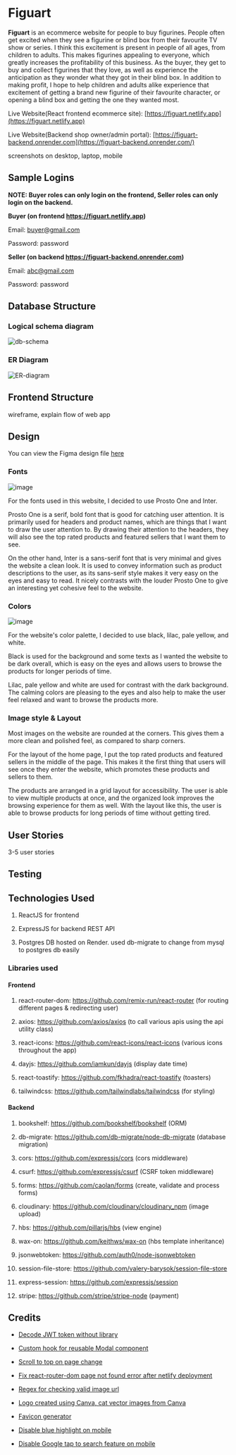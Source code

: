 # Figuart

**Figuart** is an ecommerce website for people to buy figurines. People often get excited when they see a figurine or blind box from their favourite TV show or series. I think this excitement is present in people of all ages, from children to adults. This makes figurines appealing to everyone, which greatly increases the profitability of this business. As the buyer, they get to buy and collect figurines that they love, as well as experience the anticipation as they wonder what they got in their blind box. In addition to making profit, I hope to help children and adults alike experience that excitement of getting a brand new figurine of their favourite character, or opening a blind box and getting the one they wanted most.

Live Website(React frontend ecommerce site): [https://figuart.netlify.app](https://figuart.netlify.app)

Live Website(Backend shop owner/admin portal): [https://figuart-backend.onrender.com](https://figuart-backend.onrender.com/)

screenshots on desktop, laptop, mobile

## Sample Logins

**NOTE: Buyer roles can only login on the frontend, Seller roles can only login on the backend.**

**Buyer (on frontend https://figuart.netlify.app)**

Email: buyer@gmail.com

Password: password

**Seller (on backend https://figuart-backend.onrender.com)**

Email: abc@gmail.com

Password: password

## Database Structure
### Logical schema diagram
![db-schema](https://github.com/nauxray/figuart-frontend/assets/16387210/18f392e9-fdbf-4e7f-9b04-d130b672bf83)

### ER Diagram
![ER-diagram](https://github.com/nauxray/figuart-frontend/assets/16387210/072d5910-ea1d-40fc-8c65-0c2c8ce8642f)

## Frontend Structure

wireframe, explain flow of web app

## Design

You can view the Figma design file [here](https://www.figma.com/file/oE3eGMiQszt11f7dDAfgfE/Figuart?type=design&node-id=0%3A1&t=KbENYJkPkM8J5wky-1)

### Fonts
![image](https://github.com/nauxray/figuart-frontend/assets/16387210/2fc9efad-bbe4-45ae-a18a-41bf520982e1)

For the fonts used in this website, I decided to use Prosto One and Inter.

Prosto One is a serif, bold font that is good for catching user attention. It is primarily used for headers and product names, which are things that I want to draw the user attention to. By drawing their attention to the headers, they will also see the top rated products and featured sellers that I want them to see.

On the other hand, Inter is a sans-serif font that is very minimal and gives the website a clean look. It is used to convey information such as product descriptions to the user, as its sans-serif style makes it very easy on the eyes and easy to read. It nicely contrasts with the louder Prosto One to give an interesting yet cohesive feel to the website.

### Colors
![image](https://github.com/nauxray/figuart-frontend/assets/16387210/3d6f6aa6-da95-4b3f-9592-743dac9a4df4)

For the website's color palette, I decided to use black, lilac, pale yellow, and white.

Black is used for the background and some texts as I wanted the website to be dark overall, which is easy on the eyes and allows users to browse the products for longer periods of time. 

Lilac, pale yellow and white are used for contrast with the dark background. The calming colors are pleasing to the eyes and also help to make the user feel relaxed and want to browse the products more.

### Image style & Layout
Most images on the website are rounded at the corners. This gives them a more clean and polished feel, as compared to sharp corners.

For the layout of the home page, I put the top rated products and featured sellers in the middle of the page. This makes it the first thing that users will see once they enter the website, which promotes these products and sellers to them. 

The products are arranged in a grid layout for accessibility. The user is able to view multiple products at once, and the organized look improves the browsing experience for them as well. With the layout like this, the user is able to browse products for long periods of time without getting tired.

## User Stories

3-5 user stories

## Testing

## Technologies Used

1. ReactJS for frontend

2. ExpressJS for backend REST API

3. Postgres DB hosted on Render. used db-migrate to change from mysql to postgres db easily

### Libraries used

#### Frontend

1. react-router-dom: https://github.com/remix-run/react-router (for routing different pages & redirecting user)

2. axios: https://github.com/axios/axios (to call various apis using the api utility class)

3. react-icons: https://github.com/react-icons/react-icons (various icons throughout the app)

4. dayjs: https://github.com/iamkun/dayjs (display date time)

5. react-toastify: https://github.com/fkhadra/react-toastify (toasters)

6. tailwindcss: https://github.com/tailwindlabs/tailwindcss (for styling)

#### Backend

1. bookshelf: https://github.com/bookshelf/bookshelf (ORM)

2. db-migrate: https://github.com/db-migrate/node-db-migrate (database migration)

3. cors: https://github.com/expressjs/cors (cors middleware)

4. csurf: https://github.com/expressjs/csurf (CSRF token middleware)

5. forms: https://github.com/caolan/forms (create, validate and process forms)

6. cloudinary: https://github.com/cloudinary/cloudinary_npm (image upload)

7. hbs: https://github.com/pillarjs/hbs (view engine)

8. wax-on: https://github.com/keithws/wax-on (hbs template inheritance)

9. jsonwebtoken: https://github.com/auth0/node-jsonwebtoken

10. session-file-store: https://github.com/valery-barysok/session-file-store

11. express-session: https://github.com/expressjs/session

12. stripe: https://github.com/stripe/stripe-node (payment)

## Credits

- [Decode JWT token without library](https://stackoverflow.com/questions/38552003/how-to-decode-jwt-token-in-javascript-without-using-a-library)

- [Custom hook for reusable Modal component](https://upmostly.com/tutorials/modal-components-react-custom-hooks)

- [Scroll to top on page change](https://stackoverflow.com/questions/36904185/react-router-scroll-to-top-on-every-transition)

- [Fix react-router-dom page not found error after netlify deployment](https://www.freecodecamp.org/news/how-to-deploy-react-router-based-app-to-netlify/)

- [Regex for checking valid image url](https://bobbyhadz.com/blog/javascript-check-if-url-is-image)

- [Logo created using Canva, cat vector images from Canva](https://www.canva.com/design/DAFSqBjsPpI/X1CWMmWEWr0p_fyfaEkY1g/view?utm_content=DAFSqBjsPpI&utm_campaign=designshare&utm_medium=link&utm_source=publishsharelink)

- [Favicon generator](https://favicon.io/)

- [Disable blue highlight on mobile](https://stackoverflow.com/questions/25704650/disable-blue-highlight-when-touch-press-object-with-cursorpointer)

- [Disable Google tap to search feature on mobile](https://stackoverflow.com/questions/60984046/how-to-disable-onclick-text-highlight-in-mobile-browser-chrome)
